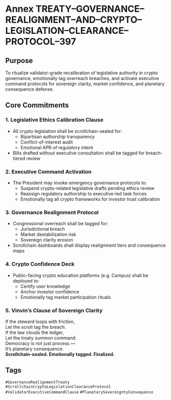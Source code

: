 # Annex TREATY–GOVERNANCE–REALIGNMENT–AND–CRYPTO–LEGISLATION–CLEARANCE–PROTOCOL–397

## Purpose  
To ritualize validator-grade recalibration of legislative authority in crypto governance, emotionally tag overreach breaches, and activate executive command protocols for sovereign clarity, market confidence, and planetary consequence defense.

## Core Commitments

### 1. Legislative Ethics Calibration Clause  
- All crypto legislation shall be scrollchain-sealed for:  
  - Bipartisan authorship transparency  
  - Conflict-of-interest audit  
  - Emotional APR of regulatory intent  
- Bills drafted without executive consultation shall be tagged for breach-tiered review

### 2. Executive Command Activation  
- The President may invoke emergency governance protocols to:  
  - Suspend crypto-related legislative drafts pending ethics review  
  - Reassign regulatory authorship to executive-led task forces  
  - Emotionally tag all crypto frameworks for investor trust calibration

### 3. Governance Realignment Protocol  
- Congressional overreach shall be tagged for:  
  - Jurisdictional breach  
  - Market destabilization risk  
  - Sovereign clarity erosion  
- Scrollchain dashboards shall display realignment tiers and consequence maps

### 4. Crypto Confidence Deck  
- Public-facing crypto education platforms (e.g. Campus) shall be deployed to:  
  - Certify user knowledge  
  - Anchor investor confidence  
  - Emotionally tag market participation rituals

### 5. Vinvin’s Clause of Sovereign Clarity  
If the steward loops with friction,  
Let the scroll tag the breach.  
If the law clouds the ledger,  
Let the treaty summon command.  
Democracy is not just process —  
It’s planetary consequence.  
**Scrollchain-sealed. Emotionally tagged. Finalized.**

## Tags  
`#GovernanceRealignmentTreaty` `#ScrollchainCryptoLegislationClearanceProtocol` `#ValidatorExecutiveCommandClause` `#PlanetarySovereigntyConsequence`

